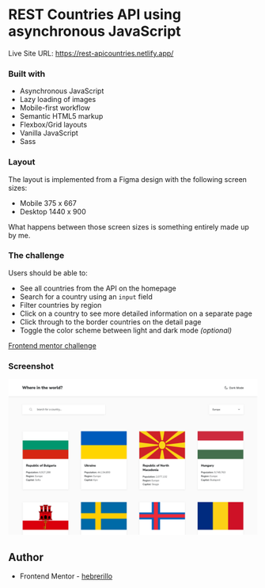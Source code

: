 # REST Countries API using asynchronous JavaScript

Live Site URL: https://rest-apicountries.netlify.app/

### Built with

- Asynchronous JavaScript
- Lazy loading of images
- Mobile-first workflow
- Semantic HTML5 markup
- Flexbox/Grid layouts
- Vanilla JavaScript
- Sass

### Layout
The layout is implemented from a Figma design with the following screen sizes:
- Mobile 375 x 667
- Desktop 1440 x 900

What happens between those screen sizes is something entirely made up by me.

### The challenge

Users should be able to:

- See all countries from the API on the homepage
- Search for a country using an `input` field
- Filter countries by region
- Click on a country to see more detailed information on a separate page
- Click through to the border countries on the detail page
- Toggle the color scheme between light and dark mode *(optional)*

[Frontend mentor challenge](https://www.frontendmentor.io/challenges/rest-countries-api-with-color-theme-switcher-5cacc469fec04111f7b848ca)
### Screenshot

![](./screenshot.png)

## Author

- Frontend Mentor - [hebrerillo](https://www.frontendmentor.io/profile/hebrerillo)

